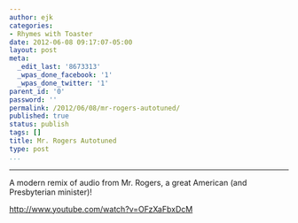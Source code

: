 ```yaml
---
author: ejk
categories:
- Rhymes with Toaster
date: 2012-06-08 09:17:07-05:00
layout: post
meta:
  _edit_last: '8673313'
  _wpas_done_facebook: '1'
  _wpas_done_twitter: '1'
parent_id: '0'
password: ''
permalink: /2012/06/08/mr-rogers-autotuned/
published: true
status: publish
tags: []
title: Mr. Rogers Autotuned
type: post
...
```

---

A modern remix of audio from Mr. Rogers, a great American (and Presbyterian minister)!

http://www.youtube.com/watch?v=OFzXaFbxDcM
